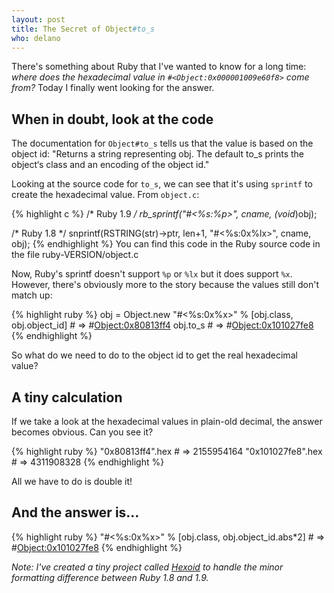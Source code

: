 ```yaml
---
layout: post
title: The Secret of Object#to_s
who: delano
---
```


There's something about Ruby that I've wanted to know for a long time: *where does the hexadecimal value in `#<Object:0x000001009e60f8>` come from?* Today I finally went looking for the answer.


## When in doubt, look at the code ##

The documentation for `Object#to_s` tells us that the value is based on the object id: "Returns a string representing obj. The default to_s prints the object‘s class and an encoding of the object id."

Looking at the source code for `to_s`, we can see that it's using `sprintf` to create the hexadecimal value. From `object.c`:

{% highlight c %}
/* Ruby 1.9 */
rb_sprintf("#<%s:%p>", cname, (void*)obj);

/* Ruby 1.8 */
snprintf(RSTRING(str)->ptr, len+1, "#<%s:0x%lx>", cname, obj);
{% endhighlight %}
<span class="graphicSubtext">You can find this code in the Ruby source code in the file ruby-VERSION/object.c</span>

Now, Ruby's sprintf doesn't support `%p` or `%lx` but it does support `%x`. However, there's obviously more to the story because the values still don't match up:

{% highlight ruby %}
obj = Object.new
"#<%s:0x%x>" % [obj.class, obj.object_id]        # => #<Object:0x80813ff4>
obj.to_s                                         # => #<Object:0x101027fe8>
{% endhighlight %} 

So what do we need to do to the object id to get the real hexadecimal value?


## A tiny calculation ##

If we take a look at the hexadecimal values in plain-old decimal, the answer becomes obvious. Can you see it?

{% highlight ruby %}
"0x80813ff4".hex                                 # => 2155954164
"0x101027fe8".hex                                # => 4311908328
{% endhighlight %}

All we have to do is double it!


## And the answer is... ##

{% highlight ruby %}
"#<%s:0x%x>" % [obj.class, obj.object_id.abs*2]  # => #<Object:0x101027fe8>
{% endhighlight %}


*Note: I've created a tiny project called [Hexoid](http://github.com/delano/hexoid/) to handle the minor formatting difference between Ruby 1.8 and 1.9.*




